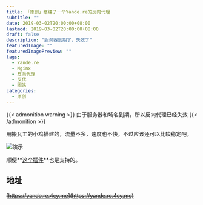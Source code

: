 ```yaml
---
title: 「原创」搭建了一个Yande.re的反向代理
subtitle: ""
date: 2019-03-02T20:00:00+08:00
lastmod: 2019-03-02T20:00:00+08:00
draft: false
description: "服务器到期了，失效了"
featuredImage: ""
featuredImagePreview: ""
tags: 
  - Yande.re
  - Nginx
  - 反向代理
  - 反代
  - 图站
categories: 
  - 原创
---
```


<!--more-->

{{< admonition warning >}}
由于服务器和域名到期，所以反向代理已经失效
{{< /admonition >}}

用搬瓦工的小鸡搭建的，流量不多，速度也不快，不过应该还可以比较稳定吧。

![演示](https://cdn.jsdelivr.net/gh/mouyase/Yojigen.Tech@master/static/assets/2/1.jpg)

顺便**[这个插件](https://yojigen.tech/archives/3.html)**也是支持的。

## 地址

~~[https://yande.re.4cy.me](https://yande.re.4cy.me)~~

